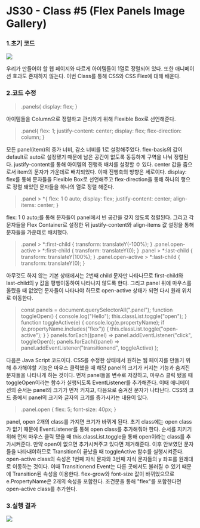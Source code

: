 # JS30 - Class #5 (Flex Panels Image Gallery)
### 1.초기 코드

![](https://i.imgur.com/2VdG15a.jpg)

우리가 만들어야 할 웹 페이지와 다르게 아이템들이 1열로 정렬되어 있다. 또한 애니메이션 효과도 존재하지 않는다. 이번 Class를 통해 CSS와 CSS Flex에 대해 배운다.

### 2.코드 수정
> .panels{
    display: flex;
}
>
아이템들을 Column으로 정렬하고 관리하기 위해 Flexible Box로 선언해준다.

> .panel{
        flex: 1;
        justify-content: center;
        display: flex;
        flex-direction: column;
}
>
모든 panel(item)의 증가 너비, 감소 너비를 1로 설정해주었다. flex-basis의 값이 default로 auto로 설정됐기 때문에 남은 공간이 없도록 동등하게 구역을 나눠 정렬된다. justify-content를 통해 아이템의 진행축 배치를 설정할 수 있다. center 값을 줌으로서 item의 문자가 가운데로 배치되었다. 이때 진행축의 방향은 세로이다. display: flex를 통해 문자들을 Flexible Box로 선언해주고 flex-direction을 통해 하나의 행으로 정렬 돼있던 문자들을 하나의 열로 정렬 해준다.

> .panel > *{
        flex: 1 0 auto;
        display: flex;
        justify-content: center;
        align-items: center;
}

flex: 1 0 auto;를 통해 문자들이 panel에서 빈 공간을 갖지 않도록 정렬된다. 그리고 각 문자들을 Flex Container로 설정한 뒤 justify-content와 align-items 값 설정을 통해 문자들을 가운데로 배치했다.

> .panel > *:first-child {
        transform: translateY(-100%);
      }
      .panel.open-active > *:first-child {
        transform: translateY(0);
      }
      .panel > *:last-child {
        transform: translateY(100%);
      }
      .panel.open-active > *:last-child {
        transform: translateY(0);
      }
>

아무것도 하지 않는 기본 상태에서는 2번째 child 문자만 나타나므로 first-child와 last-child의 y 값을 평행이동하여 나타나지 않도록 한다. 그리고 panel 위에 마우스를 올렸을 때 없었던 문자들이 나타나야 하므로 open-active 상태가 되면 다시 원래 위치로 이동한다.

> const panels = document.querySelectorAll(".panel");
    function toggleOpen() {
        console.log("Hello");
        this.classList.toggle("open");
      }
    function toggleActive(e) {
        console.log(e.propertyName);
        if (e.propertyName.includes("flex")) {
          this.classList.toggle("open-active");
        }
      }
    panels.forEach((panel) => panel.addEventListener("click", toggleOpen));
      panels.forEach((panel) =>
        panel.addEventListener("transitionend", toggleActive)
      );
>
다음은 Java Script 코드이다. CSS를 수정한 상태에서 원하는 웹 페이지를 만들기 위해 추가해야할 기능은 마우스 클릭했을 때 해당 panel의 크기가 커지는 기능과 숨겨진 문자들을 나타나게 하는 것이다. 먼저 panel들을 변수로 저장하고, 마우스 클릭 됐을 때 toggleOpen이라는 함수가 실행되도록 EventListener를 추가해준다. 이때 애니메이션의 순서는 panel의 크기가 먼저 커지고, 다음으로 숨겨진 문자가 나타난다. CSS의 코드 중에서 panel의 크기와 글자의 크기를 증가시키는 내용이 있다.
> .panel.open {
        flex: 5;
        font-size: 40px;
      }
>
panel, open 2개의 class를 가지면 크기가 바뀌게 된다. 초기 class에는 open class가 없기 때문에 EventListener를 통해 open class를 추가해줘야 한다. 순서를 지키기 위해 먼저 마우스 클릭 됐을 때 this.classList.toggle을 통해 open이라는 class를 추가시켜준다. 만약 open이 없으면 추가시켜주고 있다면 제거해준다. 이후 안보였던 문자들을 나타내야하므로 Transition이 끝났을 때 toggleActive 함수를 실행시켜준다. open-active class의 속성은 1번째 자식 문자와 3번째 자식 문자들의 y 좌표를 원래대로 이동하는 것이다. 이때 Transitionend Event는 다른 곳에서도 불러질 수 있기 때문에 Transition된 속성을 이용한다. flex-grow와 font-size 값이 바뀌었으므로 e.PropertyName은 2개의 속성을 포함한다. 조건문을 통해 "flex"를 포함한다면 open-active class를 추가한다.

### 3.실행 결과

![](https://i.imgur.com/TlNzxNn.jpg)

